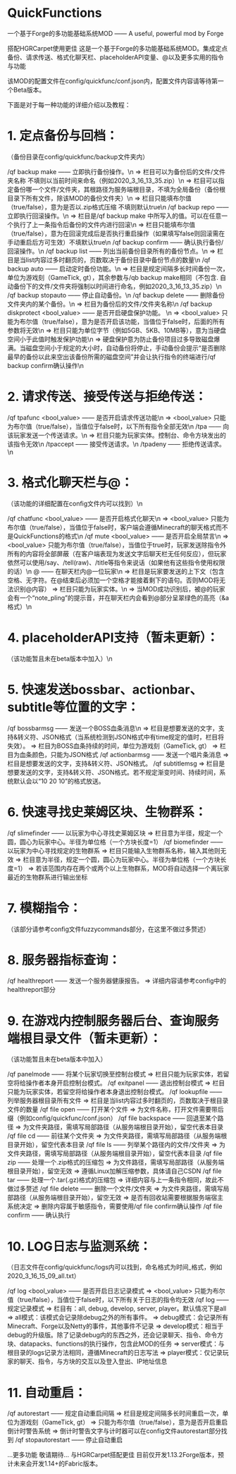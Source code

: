# QuickFunctions
一个基于Forge的多功能基础系统MOD —— A useful, powerful mod by Forge

搭配HGRCarpet使用更佳
这是一个基于Forge的多功能基础系统MOD。集成定点备份、请求传送、格式化聊天栏、placeholderAPI变量、@以及更多实用的指令与功能

该MOD的配置文件在config/quickfunc/conf.json内，配置文件内容请等待第一个Beta版本。

下面是对于每一种功能的详细介绍以及教程：

# 1. 定点备份与回档：
（备份目录在config/quickfunc/backup文件夹内）

  /qf backup make <slot> <locate> <zipped> —— 立即执行备份操作。\n
=> <slot>栏目可以为备份后的文件/文件夹名称 不填则以当前时间来命名（例如2020_3_16_13_35.zip）\n
=> <locate>栏目可以指定备份哪一个文件/文件夹，其根路径为服务端根目录，不填为全局备份（备份根目录下所有文件，除该MOD的备份文件夹）\n
=> <zipped>栏目只能填布尔值（true/false），意为是否以.zip格式压缩 不填则默认true\n
  /qf backup repo <slot> <restarted> —— 立即执行回滚操作。\n
=> <slot>栏目是/qf backup make <slot>中所写入的值。可以在任意一个执行了上一条指令后备份的文件内进行回滚\n
=> <restarted>栏目只能填布尔值（true/false），意为在回滚完成后是否执行重启操作（如果填写false则回滚需在手动重启后方可生效）不填默认true\n
  /qf backup confirm —— 确认执行备份/回滚操作。\n
  /qf backup list <page> —— 列出当前备份目录所有的备份节点。\n
=> <page>栏目是当list内容过多时翻页的，页数取决于备份目录中备份节点的数量\n
  /qf backup auto <time> <locate> <zipped> —— 启动定时备份功能。\n
=> <time>栏目是规定间隔多长时间备份一次，单位为游戏刻（GameTick, gt），其余参数与/qb backup make相同（不包含<slot>. 自动备份下的文件/文件夹将强制以时间进行命名，例如2020_3_16_13_35.zip）\n
  /qf backup stopauto —— 停止自动备份。\n
  /qf backup delete <slot> —— 删除备份文件夹内的某个备份。\n
=> <slot>栏目为备份后的文件/文件夹名称\n
  /qf backup diskprotect <bool_value> <value>—— 是否开启硬盘保护功能。 \n
=> <bool_value> 只能为布尔值（true/false），意为是否开启该功能，当值位于false时，后面的所有参数将无效\n
=> <value>栏目只能为单位字节（例如5GB、5KB、10MB等），意为当硬盘空间小于此值时触发保护功能\n
=> 硬盘保护意为防止备份项目过多导致磁盘爆满。当磁盘空间小于<value>规定的大小时，自动备份将停止，手动备份会提示“是否删除最早的备份以此来空出该备份所需的磁盘空间”并会让执行指令的终端进行/qf backup confirm确认操作\n
  
# 2. 请求传送、接受传送与拒绝传送：
 
  /qf tpafunc <bool_value> —— 是否开启请求传送功能\n
=> <bool_value> 只能为布尔值（true/false），当值位于false时，以下所有指令全部无效\n
  /tpa <player> —— 向该玩家发送一个传送请求。\n
=> <player>栏目只能为玩家实体。控制台、命令方块发出的该指令无效\n
  /tpaccept —— 接受传送请求。\n
  /tpadeny —— 拒绝传送请求。\n

# 3. 格式化聊天栏与@<player>：
  （该功能的详细配置在config文件内可以找到）\n
  
  /qf chatfunc <bool_value> —— 是否开启格式化聊天\n
=> <bool_value> 只能为布尔值（true/false），当值位于false时，客户端会遵循Minecraft的聊天格式而不是QuickFunctions的格式\n
  /qf mute <bool_value> —— 是否开启全局禁言\n
=> <bool_value> 只能为布尔值（true/false），当值位于true时，玩家发送除指令外所有的内容将全部屏蔽（在客户端表现为发送文字后聊天栏无任何反应），但玩家依然可以使用/say、/tell(raw)、/title等指令来说话（如果他有这些指令使用权限的话）\n
  <chat>@<player> <chat> —— 在聊天栏内@一位玩家\n
=> <chat>栏目是玩家要发送的上下文（包含空格、无字符。在@<player>结束后必须加一个空格才能接着剩下的语句。否则MOD将无法识别@内容）
=> <player>栏目只能为玩家实体。\n
=> 当MOD成功识别后，被@的玩家会有一个“note_pling”的提示音，并在聊天栏内会看到@部分呈翠绿色的高亮（&a格式）\n
  
# 4. placeholderAPI支持（暂未更新）：
  （该功能暂且未在beta版本中加入）\n
  
# 5. 快速发送bossbar、actionbar、subtitle等位置的文字：
  /qf bossbarmsg <msg> <time> <barcolor> —— 发送一个BOSS血条消息\n
=> <msg>栏目是想要发送的文字，支持&转义符、JSON格式（当系统检测到JSON格式中有time规定的值时，<time>栏目将失效）。
=> <time>栏目为BOSS血条持续的时间，单位为游戏刻（GameTick, gt）
=> <barcolor>栏目为血条颜色，只能为JSON格式
  /qf actionbarmsg <msg> —— 发送一个唱片条消息
=> <msg>栏目是想要发送的文字，支持&转义符、JSON格式。
  /qf subtitlemsg <msg>
=> <msg>栏目是想要发送的文字，支持&转义符、JSON格式。若不规定渐变时间、持续时间，系统默认会以“10 20 10”的格式放送。
  
# 6. 快速寻找史莱姆区块、生物群系：
  /qf slimefinder <radius> —— 以玩家为中心寻找史莱姆区块
=> <radius>栏目意为半径，规定一个圆，圆心为玩家中心。半径为单位格（一个方块长度=1）
  /qf biomefinder <biome> <radius> —— 以玩家为中心寻找规定的生物群系
=> <biome>栏目只能输入生物群系名称，输入其他则无效
=> <radius>栏目意为半径，规定一个圆，圆心为玩家中心。半径为单位格（一个方块长度=1）
=> 若该范围内存在两个或两个以上生物群系，MOD将自动选择一个离玩家最近的生物群系进行输出坐标
  
# 7. 模糊指令：
  （该部分请参考config文件fuzzycommands部分，在这里不做过多赘述）

# 8. 服务器指标查询：
  /qf healthreport —— 发送一个服务器健康报告。
=> 详细内容请参考config中的healthreport部分
  
# 9. 在游戏内控制服务器后台、查询服务端根目录文件（暂未更新）：
  （该功能暂且未在beta版本中加入）
  
  /qf panelmode <player> —— 将某个玩家切换至控制台模式
=> <player>栏目只能为玩家实体，若留空将给操作者本身开启控制台模式。
  /qf exitpanel <player> —— 退出控制台模式
=> <player>栏目只能为玩家实体，若留空将给操作者本身退出控制台模式。
  /qf lookupfile <page> —— 列举服务器根目录所有文件
=> <page>栏目是当list内容过多时翻页的，页数取决于根目录文件的数量
  /qf file open <locate> —— 打开某个文件
=> <locate>为文件名称，打开文件需要带后缀（例如config/quickfunc/conf.json）
  /qf file backspace <locate> —— 回退至某个路径
=> <locate>为文件夹路径，需填写局部路径（从服务端根目录开始），留空代表本目录
  /qf file cd <locate> —— 前往某个文件夹
=> <locate>为文件夹路径，需填写局部路径（从服务端根目录开始），留空代表本目录
  /qf file ls <locate> —— 列举某个路径内的文件/文件夹
=> <locate>为文件夹路径，需填写局部路径（从服务端根目录开始），留空代表本目录
  /qf file zip <locate> <value> —— 处理一个.zip格式的压缩包
=> <locate>为文件路径，需填写局部路径（从服务端根目录开始），留空无效
=> <value>遵循Linux加解压缩参数，具体请自己CSDN
  /qf file tar <locate> <value> —— 处理一个.tar(.gz)格式的压缩包
=> 详细内容与上一条指令相同，故此不做过多赘述
  /qf file delete <locate> —— 删除一个文件/文件夹
=> <locate>为文件夹路径，需填写局部路径（从服务端根目录开始），留空无效
=> 是否有回收站需要根据服务端宿主系统决定
=> 删除内容属于敏感指令，需要使用/qf file confirm确认操作
  /qf file confirm —— 确认执行
  
# 10. LOG日志与监测系统：
  （日志文件在config/quickfunc/logs内可以找到，命名格式为时间_格式，例如2020_3_16_15_09_all.txt）

  /qf log <bool_value> —— 是否开启日志记录模式
=> <bool_value> 只能为布尔值（true/false），当值位于false时，以下所有关于日志的指令均无效
  /qf log <mode> —— 规定记录模式
=> <mode>栏目有：all, debug, develop, server, player。默认情况下是all
=> all模式：该模式会记录除debug之外的所有事件。
=> debug模式：会记录所有Minecraft、Forge以及Netty的事件，其他事件不记录
=> develop模式：相当于debug的升级版。除了记录debug内的东西之外，还会记录聊天、指令、命令方块、datapacks、functions的执行操作，包含此MOD的任务
=> server模式：与根目录的logs记录方法相同，遵循Minecraft的日志写法
=> player模式：仅记录玩家的聊天、指令，与方块的交互以及登入登出、IP地址信息
  
# 11. 自动重启：
  /qf autorestart <time> <msgswitch> —— 规定自动重启间隔
=> <time>栏目是规定间隔多长时间重启一次，单位为游戏刻（GameTick, gt）
=> <msgswitch> 只能为布尔值（true/false），意为是否开启重启倒计时警告系统
=> 倒计时警告文字与计时器可以在config文件autorestart部分找到
  /qf stopautorestart —— 停止自动重启
  
...更多功能 敬请期待...
与HGRCarpet搭配更佳
目前仅开发1.13.2Forge版本，预计未来会开发1.14+的Fabric版本。
 
